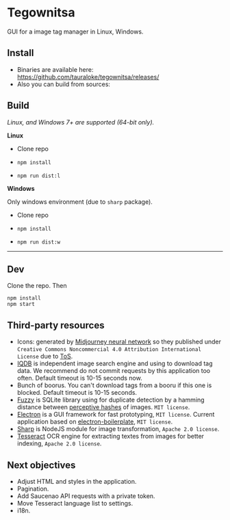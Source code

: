 # Tegownitsa

GUI for a image tag manager in Linux, Windows.

## Install

- Binaries are available here: https://github.com/tauraloke/tegownitsa/releases/
- Also you can build from sources:

## Build

*Linux, and Windows 7+ are supported (64-bit only).*

**Linux**

- Clone repo

- `npm install`

- `npm run dist:l`


**Windows**

Only windows environment (due to `sharp` package).

- Clone repo

- `npm install`

- `npm run dist:w`

---

## Dev

Clone the repo. Then
```
npm install
npm start
```

## Third-party resources
- Icons: generated by [Midjourney neural network](https://www.midjourney.com/) so they published under `Creative Commons Noncommercial 4.0 Attribution International License` due to [ToS](https://midjourney.gitbook.io/docs/billing#commercial-terms).
- [IQDB](https://iqdb.org/) is independent image search engine and using to download tag data. We recommend do not commit requests by this application too often. Default timeout is 10-15 seconds now.
- Bunch of boorus. You can't download tags from a booru if this one is blocked. Default timeout is 10-15 seconds.
- [Fuzzy](https://github.com/nalgeon/sqlean/blob/main/docs/fuzzy.md) is SQLite library using for duplicate detection by a hamming distance between [perceptive hashes](https://www.phash.org/) of images. `MIT license`.
- [Electron](https://electronjs.org/) is a GUI framework for fast prototyping, `MIT license`. Current application based on [electron-boilerplate](https://github.com/sindresorhus/electron-boilerplate/), `MIT license`.
- [Sharp](https://github.com/lovell/sharp) is NodeJS module for image transformation, `Apache 2.0 license`.
- [Tesseract](https://github.com/tesseract-ocr/tesseract) OCR engine for extracting textes from images for better indexing, `Apache 2.0 license`.

## Next objectives
- Adjust HTML and styles in the application.
- Pagination.
- Add Saucenao API requests with a private token.
- Move Tesseract language list to settings.
- i18n.
